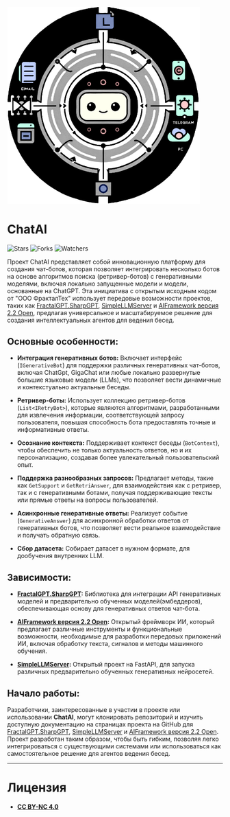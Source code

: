 <img src="https://github.com/AIFramework/ChatAI/blob/main/img/Logo%20Bot%20C.png?raw=true" width=450 />

# ChatAI

![Stars](https://img.shields.io/github/stars/AIFramework/AIFrameworkOpen?style=flat-square)
![Forks](https://img.shields.io/github/forks/AIFramework/AIFrameworkOpen?style=flat-square)
![Watchers](https://img.shields.io/github/watchers/AIFramework/AIFrameworkOpen?style=flat-square)

Проект ChatAI представляет собой инновационную платформу для создания чат-ботов, которая позволяет интегрировать несколько ботов на основе алгоритмов поиска (ретривер-ботов) с генеративными моделями, включая локально запущенные модели и модели, основанные на ChatGPT. Эта инициатива с открытым исходным кодом от "ООО ФракталТех" использует передовые возможности проектов, таких как [FractalGPT.SharpGPT](https://github.com/FractalGPT/SharpGPT), [SimpleLLMServer](https://github.com/FractalGPT/SimpleLLMServer) и [AIFramework версия 2.2 Open](https://github.com/AIFramework/AIFrameworkOpen), предлагая универсальное и масштабируемое решение для создания интеллектуальных агентов для ведения бесед.

## Основные особенности:

- **Интеграция генеративных ботов:** Включает интерфейс (`IGenerativeBot`) для поддержки различных генеративных чат-ботов, включая ChatGpt, GigaChat или любые локально развернутые большие языковые модели (LLMs), что позволяет вести динамичные и контекстуально актуальные беседы.

- **Ретривер-боты:** Использует коллекцию ретривер-ботов (`List<IRetryBot>`), которые являются алгоритмами, разработанными для извлечения информации, соответствующей запросу пользователя, повышая способность бота предоставлять точные и информативные ответы.

- **Осознание контекста:** Поддерживает контекст беседы (`BotContext`), чтобы обеспечить не только актуальность ответов, но и их персонализацию, создавая более увлекательный пользовательский опыт.

- **Поддержка разнообразных запросов:** Предлагает методы, такие как `GetSupport` и `GetRetriAnswer`, для взаимодействия как с ретривер, так и с генеративными ботами, получая поддерживающие тексты или прямые ответы на вопросы пользователей.

- **Асинхронные генеративные ответы:** Реализует событие (`GenerativeAnswer`) для асинхронной обработки ответов от генеративных ботов, что позволяет вести реальное взаимодействие и получать обратную связь.
- **Сбор датасета:** Собирает датасет в нужном формате, для дообучения внутренних LLM.
 

## Зависимости:

- **[FractalGPT.SharpGPT](https://github.com/FractalGPT/SharpGPT):** Библиотека для интеграции API генеративных моделей и предварительно обученных моделей(эмбеддеров), обеспечивающая основу для генеративных ответов чат-бота.

- **[AIFramework версия 2.2 Open](https://github.com/AIFramework/AIFrameworkOpen):** Открытый фреймворк ИИ, который предлагает различные инструменты и функциональные возможности, необходимые для разработки передовых приложений ИИ, включая обработку текста, сигналов и методы машинного обучения.
- **[SimpleLLMServer](https://github.com/FractalGPT/SimpleLLMServer):** Открытый проект на FastAPI, для запуска различных предварительно обученных генеративных нейросетей.

## Начало работы:

Разработчики, заинтересованные в участии в проекте или использовании **ChatAI**, могут клонировать репозиторий и изучить доступную документацию на страницах проекта на GitHub для [FractalGPT.SharpGPT](https://github.com/FractalGPT/SharpGPT), [SimpleLLMServer](https://github.com/FractalGPT/SimpleLLMServer) и [AIFramework версия 2.2 Open](https://github.com/AIFramework/AIFrameworkOpen). Проект разработан таким образом, чтобы быть гибким, позволяя легко интегрироваться с существующими системами или использоваться как самостоятельное решение для агентов ведения бесед.


---
# Лицензия
* **[CC BY-NC 4.0](https://creativecommons.org/licenses/by-nc/4.0)**
